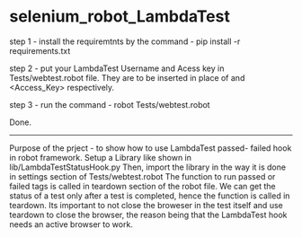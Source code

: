 # selenium_robot_LambdaTest

step 1 - install the requiremtnts by the command - 
pip install -r requirements.txt

step 2 - put your LambdaTest Username and Acess key in Tests/webtest.robot file. They are to be inserted in place of 
  <Username> and <Access_Key> respectively.

step 3 - run the command -
robot Tests/webtest.robot

Done.
_______________________________________________________________________________

Purpose of the prject - to show how to use LambdaTest passed- failed hook in robot framework. 
Setup a Library like shown in lib/LambdaTestStatusHook.py
Then, import the library in the way it is done in settings section of Tests/webtest.robot
The function to run passed or failed tags is called in teardown section of the robot file. We can get the status of a test only after a test is completed, hence the function is called 
in teardown. Its important to not close the broweser in the test itself and use teardown to close the browser, the reason being 
that the LambdaTest hook needs an active browser to work. 






